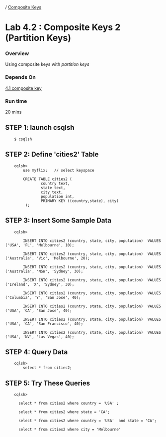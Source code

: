 <link rel='stylesheet' href='../assets/css/main.css'/>

  / [Composite Keys](README.md)

Lab 4.2 : Composite Keys 2 (Partition Keys)
==========================

### Overview
Using composite keys with *partition keys*

### Depends On 
[4.1 composite key](4.1-composite-keys.md)

### Run time
20 mins


## STEP 1:  launch csqlsh
```
    $ csqlsh
```


## STEP 2:  Define 'cities2' Table
```
    cqlsh>
        use myflix;   // select keyspace

        CREATE TABLE cities2 (
                country text,
                state text,
                city text,
                population int,
                PRIMARY KEY ((country,state), city)
         );
```

## STEP 3: Insert Some Sample Data
```
    cqlsh>

        INSERT INTO cities2 (country, state, city, population)  VALUES ('USA', 'FL', 'Melbourne', 10);

        INSERT INTO cities2 (country, state, city, population)  VALUES ('Australia', 'Vic', 'Melbourne', 20);

        INSERT INTO cities2 (country, state, city, population)  VALUES ('Australia', 'NSW', 'Sydney', 30);

        INSERT INTO cities2 (country, state, city, population)  VALUES ('Ireland', 'X', 'Sydney', 30);

        INSERT INTO cities2 (country, state, city, population)  VALUES ('Columbia', 'Y', 'San Jose', 40);

        INSERT INTO cities2 (country, state, city, population)  VALUES ('USA', 'CA', 'San Jose', 40);

        INSERT INTO cities2 (country, state, city, population)  VALUES ('USA', 'CA', 'San Francisco', 40);
        
        INSERT INTO cities2 (country, state, city, population)  VALUES ('USA', 'NV', 'Las Vegas', 40);
```

## STEP 4: Query Data
```
    cqlsh>
        select * from cities2;
```


## STEP 5: Try These Queries
```
    cqlsh>

      select * from cities2 where country = 'USA' ;

      select * from cities2 where state = 'CA';

      select * from cities2 where country = 'USA'  and state = 'CA';

      select * from cities2 where city = 'Melbourne'

```